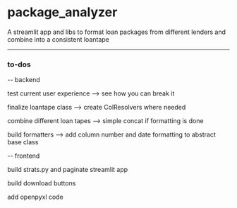 # package_analyzer
A streamlit app and libs to format loan packages from different lenders and combine into a consistent loantape
___
### to-dos
-- backend

test current user experience --> see how you can break it

finalize loantape class --> create ColResolvers where needed

combine different loan tapes --> simple concat if formatting is done 

build formatters --> add column number and date formatting to abstract base class

-- frontend

build strats.py and paginate streamlit app

build download buttons 

add openpyxl code
